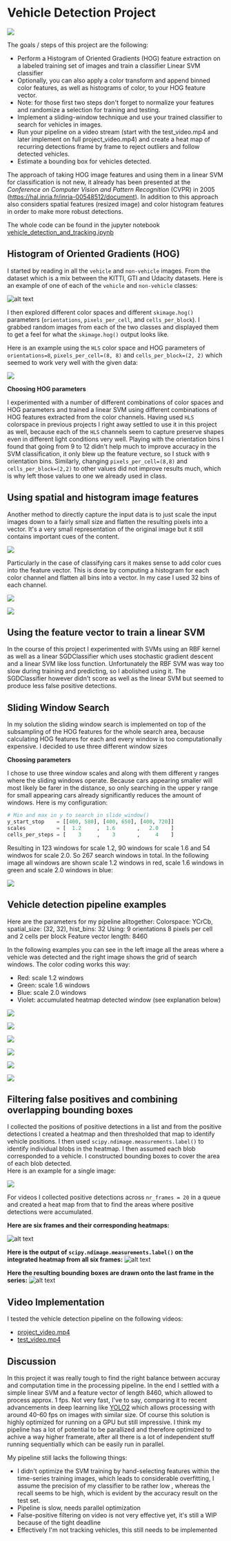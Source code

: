 # Vehicle Detection Project

![](./videos_output/project_video.mp4.gif)

The goals / steps of this project are the following:

* Perform a Histogram of Oriented Gradients (HOG) feature extraction on a labeled training set of images and train a classifier Linear SVM classifier
* Optionally, you can also apply a color transform and append binned color features, as well as histograms of color, to your HOG feature vector. 
* Note: for those first two steps don't forget to normalize your features and randomize a selection for training and testing.
* Implement a sliding-window technique and use your trained classifier to search for vehicles in images.
* Run your pipeline on a video stream (start with the test_video.mp4 and later implement on full project_video.mp4) and create a heat map of recurring detections frame by frame to reject outliers and follow detected vehicles.
* Estimate a bounding box for vehicles detected.

The approach of taking HOG image features and using them in a linear SVM for classification is not new, it already has been presented at the *Conference on Computer Vision and Pattern Recognition* (CVPR) in 2005 (https://hal.inria.fr/inria-00548512/document). In addition to this approach also considers spatial features (resized image) and color histogram features in order to make more robust detections.

The whole code can be found in the jupyter notebook [vehicle_detection_and_tracking.ipynb](./vehicle_detection_and_tracking.ipynb)

[//]: # (Image References)
[image1]: ./examples/car_not_car.png
[image3]: ./examples/sliding_windows.jpg
[image4]: ./examples/sliding_window.jpg
[image5]: ./examples/bboxes_and_heat.png
[image6]: ./examples/labels_map.png
[image7]: ./examples/output_bboxes.png

## Histogram of Oriented Gradients (HOG)

I started by reading in all the `vehicle` and `non-vehicle` images. From the dataset which is a mix between the KITTI, GTI and Udacity datasets.
Here is an example of one of each of the `vehicle` and `non-vehicle` classes:

![alt text][image1]

I then explored different color spaces and different `skimage.hog()` parameters (`orientations`, `pixels_per_cell`, and `cells_per_block`).  I grabbed random images from each of the two classes and displayed them to get a feel for what the `skimage.hog()` output looks like.

Here is an example using the `HLS` color space and HOG parameters of `orientations=8`, `pixels_per_cell=(8, 8)` and `cells_per_block=(2, 2)` which seemed to work very well with the given data:

![](./examples/hog-features.png)


**Choosing HOG parameters**

I experimented with a number of different combinations of color spaces and HOG parameters and trained a linear SVM using different combinations of HOG features extracted from the color channels. Having used `HLS` colorspace in previous projects I right away settled to use it in this project as well, because each of the `HLS` channels seem to capture preserve shapes even in different light conditions very well.
Playing with the orientation bins I found that going from 9 to 12 didn't help much to improve accuracy in the SVM classification, it only blew up the feature vecture, so I stuck with `9` orientation bins.
Similarly, changing `pixels_per_cell=(8,8)` and `cells_per_block=(2,2)` to other values did not improve results much, which is why left those values to one we already used in class.

## Using spatial and histogram image features

Another method to directly capture the input data is to just scale the input images down to a fairly small size and flatten the resulting pixels into a vector. It's a very small representation of the original image but it still contains important cues of the content.

![](./examples/spatial-feature.png)

Particularly in the case of classifying cars it makes sense to add color cues into the feature vector. This is done by computing a histogram for each color channel and flatten all bins into a vector. In my case I used 32 bins of each channel.

![](./examples/example_img_small.png)

![](./examples/hist-features.png)


## Using the feature vector to train a linear SVM
 
In the course of this project I experimented with SVMs using an RBF kernel as well as a linear SGDClassifier which uses stochastic gradient descent and a linear SVM like loss function.
Unfortunately the RBF SVM was way too slow during training and predicting, so I abolished using it. 
The SGDClassifier however didn't score as well as the linear SVM but seemed to produce less false positive detections.


## Sliding Window Search

In my solution the sliding window search is implemented on top of the subsampling of the HOG features for the whole search area, because calculating HOG features for each and every window is too computationally expensive.
I decided to use three different window sizes 

**Choosing parameters**

I chose to use three window scales and along with them different y ranges where the sliding windows operate.
Because cars appearing smaller will most likely be farer in the distance, so only searching in the upper y range for small appearing cars already significantly reduces the amount of windows.
Here is my configuration:
```python
# Min and max in y to search in slide_window()
y_start_stop    = [[400, 580], [400, 650], [400, 720]]
scales          = [  1.2     ,  1.6       ,   2.0    ]
cells_per_steps = [    3     ,    3       ,     4    ]
```
Resulting in 123 windows for scale 1.2, 90 windows for scale 1.6 and 54 windwos for scale 2.0.
So 267 search windows in total.
In the following image all windows are shown scale 1.2 windows in red, scale 1.6 windows in green and scale 2.0 windows in blue:

![](./examples/slidingwindows-full.png)

## Vehicle detection pipeline examples
Here are the parameters for my pipeline alltogether:
Colorspace:  YCrCb, spatial_size:  (32, 32), hist_bins:  32
Using: 9 orientations 8 pixels per cell and 2 cells per block
Feature vector length: 8460

In the following examples you can see in the left image all the areas where a vehicle was detected and the right image shows the grid of search windows.
The color coding works this way:
* Red: scale 1.2 windows
* Green: scale 1.6 windows
* Blue: scale 2.0 windows
* Violet: accumulated heatmap detected window (see explanation below)

![](./examples/slidingwindows1.png)

![](./examples/slidingwindows2.png)

![](./examples/slidingwindows3.png)

![](./examples/slidingwindows4.png)

![](./examples/slidingwindows5.png)

![](./examples/slidingwindows6.png)


## Filtering false positives and combining overlapping bounding boxes

I collected the positions of positive detections in a list and from the positive detections I created a heatmap and then thresholded that map to identify vehicle positions. I then used `scipy.ndimage.measurements.label()` to identify individual blobs in the heatmap. I then assumed each blob corresponded to a vehicle. I constructed bounding boxes to cover the area of each blob detected.  
Here is an example for a single image:

![](./examples/heatmap.png)

For videos I collected positive detections across `nr_frames = 20` in a queue and created a heat map from that to find the areas 
where positive detections were accumulated.

**Here are six frames and their corresponding heatmaps:**

![alt text][image5]

**Here is the output of `scipy.ndimage.measurements.label()` on the integrated heatmap from all six frames:**
![alt text][image6]

**Here the resulting bounding boxes are drawn onto the last frame in the series:**
![alt text][image7]


## Video Implementation

I tested the vehicle detection pipeline on the following videos:
* [project_video.mp4](./videos_output/project_video.mp4)
* [test_video.mp4](./videos_output/test_video.mp4)  

## Discussion
In this project it was really tough to find the right balance between accuray and computation time in the processing pipeline.
In the end I settled with a simple linear SVM and a feature vector of length 8460, which allowed to process approx. 1 fps.
Not very fast, I've to say, comparing it to recent advancements in deep learning like [YOLO2](https://pjreddie.com/darknet/yolo) which allows processing with around 40-60 fps on images with similar size. Of course this solution is highly optimized for running on a GPU but still impressive.
I think my pipeline has a lot of potential to be parallized and therefore optimized to achive a way higher framerate, after all there is a lot of independent stuff running sequentially which can be easily run in parallel.

My pipeline still lacks the following things:
* I didn't optimize the SVM training by hand-selecting features within the time-series training images, which leads to considerable overfitting, I assume the precision of my classifier to be rather low , whereas the recall seems to be high, which is evident by the accuracy result on the test set.
* Pipeline is slow, needs parallel optimization
* False-positive filtering on video is not very effective yet, it's still a WIP because of the tight deadline
* Effectively I'm not tracking vehicles, this still needs to be implemented
